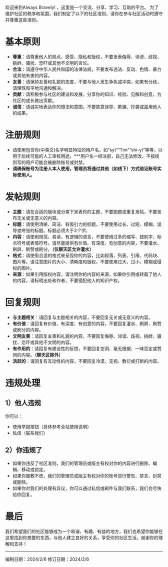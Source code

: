 欢迎来到Always Bravely! ，这里是一个交流、分享、学习、互助的平台。
为了维护社区的秩序和氛围，我们制定了以下的社区准则，请你在参与社区活动时遵守并尊重这些准则。

# 基本原则

* **尊重**：请尊重他人的观点、感受、隐私和版权，不要发表侮辱、诽谤、歧视、挑衅、骚扰、恐吓或其他不文明的言论。
* **合法**：请遵守中华人民共和国的法律法规，不要发布违法、反动、色情、暴力或其他有害的内容。
* **友善**：请保持友善和礼貌的态度，不要与他人发生争执或冲突，如果有分歧，请理性和平地沟通和解决。
* **贡献**：请积极参与社区的建设和发展，分享你的知识、经验、见解和创意，为社区的成长做出贡献。
* **诚信**：请诚实地表达你的想法和意图，不要故意误导、欺骗、抄袭或盗用他人的成果。

# 注册规则

* 请使用包含你(中英文)名字明显特征的用户名，如“syt”“Tim”“shi-yt”等等，以用于后续可能的人工审核用途。***用户名一经注册，自己无法修改，不按规则写的用户可能会被删除账号或封禁。
* **请确保账号为注册人本人使用，管理员将通过其他（如线下）方式验证账号实际使用人。**

# 发帖规则

* **主题**：请在合适的版块或分类下发表你的主题，不要跑题或重复发帖，不要发布无关或无意义的内容。
* **标题**：请使用清晰、简洁、有吸引力的标题，不要使用过长、过短、模糊、误导或夸张的标题。标题必须大于*3个字*。
* **内容**：请使用规范、易读、有逻辑的语言，不要使用过多的缩写、错别字、标点符号或表情符号。请尽量提供有价值、有深度、有创意的内容，不要灌水、刷屏、刷赞或刷分。**（仅聊天区允许灌水）**
* **格式**：请使用合适的格式来呈现你的内容，比如段落、列表、引用、代码块、图片等。请注意图片的大小、清晰度和版权，不要使用过大、过小、模糊或侵权的图片。
* **来源**：如果引用版权内容，请注明你的内容的来源，如果你引用或转载了他人的内容，请标明出处和作者，不要侵犯他人的知识产权。

# 回复规则

* **与主题相关**：请回复与主题相关的内容，不要回复无关或无意义的内容。
* **有价值**：请回复有价值、有深度、有创意的内容，不要回复灌水、刷屏、刷赞或刷分的内容。
* **文明友善**：请回复友善和礼貌的内容，不要回复侮辱、诽谤、歧视、挑衅、骚扰、恐吓或其他不文明的内容。
* **有作用的**：请回复有建设性的反馈，不要回复空洞、毫无根据、一味否定或赞同的内容。**（聊天区除外）**
* **活跃的**：请回复有互动性的内容，不要回复冷漠、无视、敷衍或打断的内容。

# 违规处理

## 1）他人违规

你可以：

* 使用举报按钮（具体参考全站使用说明）
* 私信（联系我们）

## 2）你违规了

* 如果你违反了社区准则，我们的管理员或版主有权对你的内容进行删除、编辑、移动或锁定。
* 如果你屡教不改，我们的管理员或版主有权对你的账号进行警告、禁言、封禁或删除。
* 如果你对我们的处理有异议，你可以通过私信或邮件与我们联系，我们会尽快给你回复。

# 最后

我们希望我们的社区能够成为一个和谐、有趣、有益的地方，我们也希望你能够在这里找到你想要的东西，与他人建立良好的关系，享受你的社区生活。谢谢你的理解和支持！


- - -

编制日期：2024/2/6
修订日期：2024/2/6
